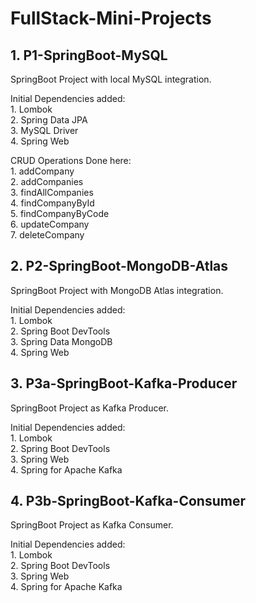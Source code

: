 # FullStack-Mini-Projects




## 1. P1-SpringBoot-MySQL
SpringBoot Project with local MySQL integration.  
  
Initial Dependencies added:  
    1. Lombok  
    2. Spring Data JPA  
    3. MySQL Driver  
    4. Spring Web  

CRUD Operations Done here:  
    1. addCompany  
    2. addCompanies  
    3. findAllCompanies  
    4. findCompanyById  
    5. findCompanyByCode  
    6. updateCompany  
    7. deleteCompany  

  
## 2. P2-SpringBoot-MongoDB-Atlas
SpringBoot Project with MongoDB Atlas integration.  

Initial Dependencies added:  
    1. Lombok  
    2. Spring Boot DevTools  
    3. Spring Data MongoDB  
    4. Spring Web  

    
## 3. P3a-SpringBoot-Kafka-Producer
SpringBoot Project as Kafka Producer.  

Initial Dependencies added:  
    1. Lombok  
    2. Spring Boot DevTools  
    3. Spring Web  
    4. Spring for Apache Kafka
## 4. P3b-SpringBoot-Kafka-Consumer
SpringBoot Project as Kafka Consumer.  

Initial Dependencies added:  
    1. Lombok  
    2. Spring Boot DevTools  
    3. Spring Web  
    4. Spring for Apache Kafka
    